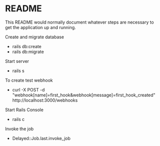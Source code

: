 # README

This README would normally document whatever steps are necessary to get the
application up and running.

Create and migrate database

* rails db:create
* rails db:migrate

Start server

* rails s

To create test webhook

* curl -X POST -d "webhook[name]=first_hook&webhook[message]=first_hook_created" http://localhost:3000/webhooks

Start Rails Console

* rails c

Invoke the job

* Delayed::Job.last.invoke_job

